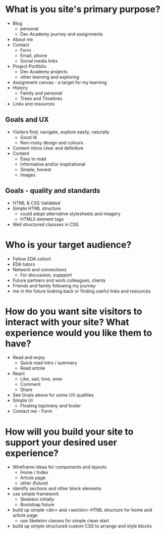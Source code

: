 # What is you site's primary purpose?

* Blog
    * personal
    * Dev Academy journey and assignments
* About me
* Contact 
  * Form
  * Email, phone
  * Social media links
* Project Portfolio
  * Dev Academy projects
  * other learning and exploring
* Assignment canvas - a target for my learning
* History
  * Family and personal
  * Trees and Timelines
* Links and resources

## Goals and UX
* Visitors find, navigate, explore easily, naturally
    * Good IA
    * Non-noisy design and colours
* Content intros clear and definitive
* Content
  * Easy to read
  * Informative and/or inspirational
  * Simple, honest
  * Images

## Goals - quality and standards
* HTML & CSS Validated
* Simple HTML structure
  * could adopt alternative stylesheets and imagery
  * HTML5 element tags
* Well structured classses in CSS


# Who is your target audience?
* Fellow EDA cohort
* EDA tutors
* Network and connections
  * For discussion, suppport
* Future partners and work colleagues, clients
* Friends and family following my journey
* me in the future looking back or finding useful links and resources

# How do you want site visitors to interact with your site? What experience would you like them to have?
* Read and enjoy
    * Quick read intro / summary
    * Read artcile
* React
  * Like, sad, love, wow
  * Comment
  * Share
* See Goals above for some UX qualities
* Simple UI
  * Floating top/meny and footer
* Contact me - Form

# How will you build your site to support your desired user experience?


* Wireframe ideas for components and layouts
  * Home / Index
  * Article page
  * other (future)
* identify sections and other block elements
* use simple framework
  * Skeleton initially
  * Bootstrap future
* build up simple \<div> and \<section> HTML structure for home and article page
  * use Skeleton classes for simple clean start
* build up simple structured custom CSS to arrange and style blocks
